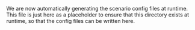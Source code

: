 We are now automatically generating the scenario config files at runtime.  This file is just here as a placeholder to ensure that this directory exists at runtime, so that the config files can be written here.
